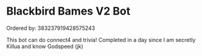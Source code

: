 # Blackbird Bames V2 Bot 
Ordered by: 383237919428575243

This bot can do connect4 and trivia! Completed in a day since I am secretly Killua and know Godspeed (jk)
